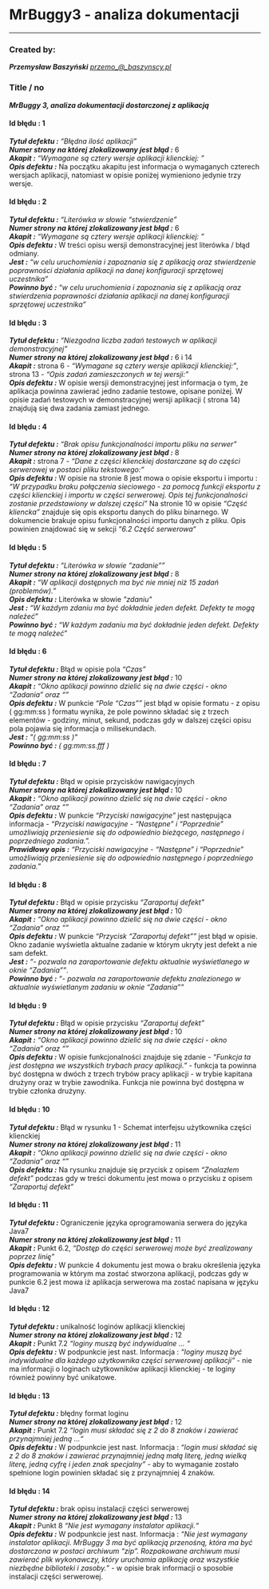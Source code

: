 # MrBuggy3 - analiza dokumentacji
****
### Created by:

***Przemysław Baszyński***
*przemo_@_baszynscy.pl*

### Title / no
***MrBuggy 3, analiza dokumentacji dostarczonej z aplikacją***


#### Id błędu : 1

***Tytuł defektu :*** *“Błędna ilość aplikacji”*\
***Numer strony na której zlokalizowany jest błąd :*** 6\
***Akapit :*** *“Wymagane są cztery wersje aplikacji klienckiej: ”*\
***Opis defektu :*** Na początku akapitu jest informacja o wymaganych czterech wersjach aplikacji, natomiast w opisie poniżej wymieniono jedynie trzy wersje.

#### Id błędu : 2

***Tytuł defektu :*** *“Literówka w słowie “stwierdzenie”*\
***Numer strony na której zlokalizowany jest błąd :*** 6\
***Akapit :*** *“Wymagane są cztery wersje aplikacji klienckiej: ”*\
***Opis defektu :*** W treści opisu wersji demonstracyjnej jest literówka / błąd odmiany.\
***Jest :*** *“w celu uruchomienia i zapoznania się z aplikacją oraz stwierdzenie poprawności działania aplikacji na danej konfiguracji sprzętowej uczestnika”*\
***Powinno być :*** *“w celu uruchomienia i zapoznania się z aplikacją oraz stwierdzenia poprawności działania aplikacji na danej konfiguracji sprzętowej uczestnika”*

#### Id błędu : 3

***Tytuł defektu :*** *“Niezgodna liczba zadań testowych w aplikacji demonstracyjnej”*\
***Numer strony na której zlokalizowany jest błąd :*** 6 i 14\
***Akapit :*** strona 6 - *“Wymagane są cztery wersje aplikacji klienckiej:”*, strona 13 - *“Opis zadań zamieszczonych w tej wersji:”*\
***Opis defektu :*** W opisie wersji demonstracyjnej jest informacja o tym, że aplikacja powinna zawierać jedno zadanie testowe, opisane poniżej. W opisie zadań testowych w demonstracyjnej wersji aplikacji ( strona 14) znajdują się dwa zadania zamiast jednego.

#### Id błędu : 4

***Tytuł defektu :*** *“Brak opisu funkcjonalności importu pliku na serwer”*\
***Numer strony na której zlokalizowany jest błąd :*** 8\
***Akapit :*** strona 7 - *“Dane z części klienckiej dostarczane są do części serwerowej w postaci pliku tekstowego:”*\
***Opis defektu :*** W opisie na stronie 8 jest mowa o opisie eksportu i importu : *“W przypadku braku połączenia sieciowego - za pomocą funkcji eksportu z części klienckiej i importu w części serwerowej. Opis tej funkcjonalności zostanie przedstawiony w dalszej części”*
Na stronie 10 w opisie *“Część kliencka”* znajduje się opis eksportu danych do pliku binarnego. W dokumencie brakuje opisu funkcjonalności importu danych z pliku. Opis powinien znajdować się w sekcji *“6.2 Część serwerowa“*

#### Id błędu : 5

***Tytuł defektu :*** *“Literówka w słowie “zadanie””*\
***Numer strony na której zlokalizowany jest błąd :*** 8\
***Akapit :*** *“W aplikacji dostępnych ma być nie mniej niż 15 zadań (problemów).”*\
***Opis defektu :*** Literówka w słowie *"zdaniu"*\
***Jest :*** *“W każdym zdaniu ma być dokładnie jeden defekt. Defekty te mogą należeć”*\
***Powinno być :*** *“W każdym zadaniu ma być dokładnie jeden defekt. Defekty te mogą należeć”*

#### Id błędu : 6

***Tytuł defektu :*** Błąd w opisie pola *“Czas”*\
***Numer strony na której zlokalizowany jest błąd :*** 10\
***Akapit :*** *“Okno aplikacji powinno dzielić się na dwie części - okno “Zadania” oraz “”*\
***Opis defektu :*** W punkcie *“Pole “Czas””* jest błąd w opisie formatu - z opisu ( gg:mm:ss ) formatu wynika, że pole powinno składać się z trzech elementów - godziny, minut, sekund, podczas gdy w dalszej części opisu pola pojawia się informacja o milisekundach.\
***Jest :*** *"( gg:mm:ss )"*\
***Powinno być :*** *( gg:mm:ss.fff )*

#### Id błędu : 7

***Tytuł defektu :*** Błąd w opisie przycisków nawigacyjnych\
***Numer strony na której zlokalizowany jest błąd :*** 10\
***Akapit :*** *“Okno aplikacji powinno dzielić się na dwie części - okno “Zadania” oraz “”*\
***Opis defektu :*** W punkcie *“Przyciski nawigacyjne”* jest następująca informacja - *“Przyciski nawigacyjne - “Następne” i “Poprzednie” umożliwiają przeniesienie się do odpowiednio bieżącego, następnego i poprzedniego zadania.”.* \
***Prawidłowy opis :*** *“Przyciski nawigacyjne - “Następne” i “Poprzednie” umożliwiają przeniesienie się do odpowiednio następnego i poprzedniego zadania.”*

#### Id błędu : 8

***Tytuł defektu :*** Błąd w opisie przycisku *“Zaraportuj defekt”*\
***Numer strony na której zlokalizowany jest błąd :*** 10\
***Akapit :*** *“Okno aplikacji powinno dzielić się na dwie części - okno “Zadania” oraz “”*\
***Opis defektu :*** W punkcie *“Przycisk “Zaraportuj defekt””* jest błąd w opisie. Okno zadanie wyświetla aktualne zadanie w którym ukryty jest defekt a nie sam defekt.\
***Jest :*** *“- pozwala na zaraportowanie defektu aktualnie wyświetlanego w oknie “Zadania””*.\
***Powinno być :*** *“- pozwala na zaraportowanie defektu znalezionego w aktualnie wyświetlanym zadaniu w oknie “Zadania””*

#### Id błędu : 9

***Tytuł defektu :*** Błąd w opisie przycisku *“Zaraportuj defekt”*\
***Numer strony na której zlokalizowany jest błąd :*** 10\
***Akapit :*** *“Okno aplikacji powinno dzielić się na dwie części - okno “Zadania” oraz “”*\
***Opis defektu :*** W opisie funkcjonalności znajduje się zdanie - *“Funkcja ta jest dostępna we wszystkich trybach pracy aplikacji.”* - funkcja ta powinna być dostępna w dwóch z trzech trybów pracy aplikacji - w trybie kapitana drużyny oraz w trybie zawodnika. Funkcja nie powinna być dostępna w trybie członka drużyny.

#### Id błędu : 10

***Tytuł defektu :*** Błąd w rysunku 1 - Schemat interfejsu użytkownika części klienckiej\
***Numer strony na której zlokalizowany jest błąd :*** 11\
***Akapit :*** *“Okno aplikacji powinno dzielić się na dwie części - okno “Zadania” oraz “”*\
***Opis defektu :***  Na rysunku znajduje się przycisk z opisem *“Znalazłem defekt”* podczas gdy w treści dokumentu jest mowa o przycisku z opisem *“Zaraportuj defekt”*

#### Id błędu : 11

***Tytuł defektu :*** Ograniczenie języka oprogramowania serwera do języka Java7\
***Numer strony na której zlokalizowany jest błąd :*** 11\
***Akapit :*** Punkt 6.2, *“Dostęp do części serwerowej może być zrealizowany poprzez linię”*\
***Opis defektu :*** W punkcie 4 dokumentu jest mowa o braku określenia języka programowania w którym ma zostać stworzona aplikacji, podczas gdy w punkcie 6.2 jest mowa iż aplikacja serwerowa ma zostać napisana w języku Java7

#### Id błędu : 12

***Tytuł defektu :*** unikalność loginów aplikacji klienckiej\
***Numer strony na której zlokalizowany jest błąd :*** 12\
***Akapit :*** Punkt 7.2 *“loginy muszą być indywidualne … “*\
***Opis defektu :*** W podpunkcie jest nast. Informacja : *“loginy muszą być indywidualne dla każdego użytkownika części serwerowej aplikacji”* - nie ma informacji o loginach użytkowników aplikacji klienckiej - te loginy również powinny być unikatowe.

#### Id błędu : 13

***Tytuł defektu :*** błędny format loginu\
***Numer strony na której zlokalizowany jest błąd :*** 12\
***Akapit :*** Punkt 7.2 *“login musi składać się z 2 do 8 znaków i zawierać przynajmniej jedną ...“*\
***Opis defektu :*** W podpunkcie jest nast. Informacja : *“login musi składać się z 2 do 8 znaków i zawierać przynajmniej jedną małą literę, jedną wielką literę, jedną cyfrę i jeden znak specjalny”* - aby to wymaganie zostało spełnione login powinien składać się z przynajmniej 4 znaków.

#### Id błędu : 14

***Tytuł defektu :*** brak opisu instalacji części serwerowej\
***Numer strony na której zlokalizowany jest błąd :*** 13\
***Akapit :*** Punkt 8 *“Nie jest wymagany instalator aplikacji.“*\
***Opis defektu :*** W podpunkcie jest nast. Informacja : *“Nie jest wymagany instalator aplikacji. MrBuggy 3 ma być aplikacją przenośną, która ma być dostarczona w postaci archiwum “zip”. Rozpakowane archiwum musi zawierać plik wykonawczy, który uruchamia aplikację oraz wszystkie niezbędne biblioteki i zasoby.”* - w opisie brak informacji o sposobie instalacji części serwerowej.